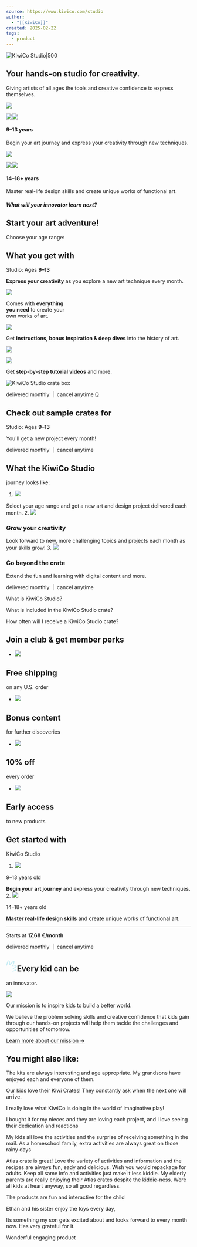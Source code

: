 ```yaml
---
source: https://www.kiwico.com/studio
author:
  - "[[KiwiCo]]"
created: 2025-02-22
tags:
  - product
---
```

![KiwiCo Studio|500](https://icdn.kiwico.com/site/clubs/logo-studio.svg)

## Your hands-on studio for creativity.

Giving artists of all ages the tools and creative confidence to express themselves.

![](https://icdn.kiwico.com/site/clubs/studio-dots-mobile-1.svg)

![](https://icdn.kiwico.com/site/age-range/programs/studio-9-14_product.webp)![](https://icdn.kiwico.com/site/age-range/programs/studio-9-12_lifestyle2.webp)

#### 9–13 years

Begin your art journey and express your creativity through new techniques.

![](https://icdn.kiwico.com/site/clubs/studio-dots-mobile-2.svg)

![](https://icdn.kiwico.com/site/age-range/programs/studio-14-18_product.webp)![](https://icdn.kiwico.com/site/age-range/programs/studio-12-16_lifestyle.webp)

#### 14–18+ years

Master real-life design skills and create unique works of functional art.

##### What will your innovator learn next?

## Start your art adventure!

Choose your age range:

## What you get with  
Studio: Ages **9–13**

**Express your creativity** as you explore a new art technique every month.

![](https://icdn.kiwico.com/site/clubs/studio/studio-topics-9-14.webp)

Comes with **everything  
you need** to create your  
own works of art.

![](https://icdn.kiwico.com/site/clubs/studio/studio-projects-9-14.webp)

Get **instructions, bonus inspiration & deep dives** into the history of art.

![](https://icdn.kiwico.com/site/clubs/studio/studio-booklet-9-14.webp)

![](https://icdn.kiwico.com/site/clubs/studio/studio-digitalexp.webp)

Get **step-by-step tutorial videos** and more.

![KiwiCo Studio crate box](https://icdn.kiwico.com/site/clubs/studio/studio-box.webp)

delivered monthly  |  cancel anytime [Q](https://support.kiwico.com/en_us/how-do-i-cancel-my-subscription-r1XehPeGv)

## Check out sample crates for  
Studio: Ages **9–13**

You'll get a new project every month!

delivered monthly  |  cancel anytime

## What the KiwiCo Studio  
journey looks like:

1. ![](https://icdn.kiwico.com/site/clubs/studio/studio-how-1.webp)

Select your age range and get a new art and design project delivered each month.
2. ![](https://icdn.kiwico.com/site/clubs/studio/studio-how-2.webp)

### Grow your creativity

Look forward to new, more challenging topics and projects each month as your skills grow!
3. ![](https://icdn.kiwico.com/site/clubs/digital-content.webp)

### Go beyond the crate

Extend the fun and learning with digital content and more.

delivered monthly  |  cancel anytime

What is KiwiCo Studio?

What is included in the KiwiCo Studio crate?

How often will I receive a KiwiCo Studio crate?

## Join a club & get member perks

- ![](https://icdn.kiwico.com/site/icons/perks-shipping.webp)

## Free shipping

on any U.S. order
- ![](https://icdn.kiwico.com/site/icons/perks-other.webp)

## Bonus content

for further discoveries
- ![](https://icdn.kiwico.com/site/icons/perks-sales.webp)

## 10% off

every order
- ![](https://icdn.kiwico.com/site/icons/perks-early.webp)

## Early access

to new products

## Get started with  
KiwiCo Studio

1. ![](https://icdn.kiwico.com/site/clubs/studio/studio-purchaseicon-9-14.webp)

9–13 years old

**Begin your art journey** and express your creativity through new techniques.
2. ![](https://icdn.kiwico.com/site/clubs/studio/studio-purchaseicon-14-18.webp)

14–18+ years old

**Master real-life design skills** and create unique works of functional art.

---

Starts at **17,68 €/month**

delivered monthly  |  cancel anytime

## <svg height="30.182" viewBox="0 0 29.614 30.182" width="29.614" xmlns="http://www.w3.org/2000/svg" class="jsx-515128383 icon-graphic"><title class="jsx-515128383">Burst graphic</title><path d="m237.256 288.41a8.118 8.118 0 0 1 -.374-2.994 17.6 17.6 0 0 0 -.512-3.744 2.9 2.9 0 0 0 -2.683-2.293 2.691 2.691 0 0 0 -2.98 1.572 49.583 49.583 0 0 0 -3.011 8.323c-.271.827-.482 1.674-.709 2.514-.149.552-.8 1.259.135 1.588a1.525 1.525 0 0 0 2.04-.912 9.583 9.583 0 0 0 .391-1.395 59.788 59.788 0 0 1 3.221-9.024c.139-.328.271-.733.781-.864a4.714 4.714 0 0 1 .729 2.719c.135 1.784.165 3.578.183 5.369.009.883-.528 1.966.633 2.427a2.683 2.683 0 0 0 3.29-.791 53.51 53.51 0 0 1 6.9-6.659c.183-.159.358-.33.552-.475.313-.234.7-.544 1.047-.295s.209.724.088 1.091a51.99 51.99 0 0 1 -2.819 7.48c-.351.687-.66 1.4-.964 2.108-.614 1.437.029 2.355 1.631 2.183 1.638-.176 3.257-.52 4.889-.76.765-.113 1.54-.179 2.312-.215.308-.014.737-.108.864.331.123.422-.259.59-.525.764-1.261.821-2.523 1.64-3.807 2.423-1.118.682-2.261 1.324-3.4 1.967-1.084.61-1.145 1.265-.014 1.834a30.627 30.627 0 0 0 4.987 2.014 4.719 4.719 0 0 1 2.155.993c-2.4.58-4.582 1.112-6.768 1.635-.938.224-1.881.429-2.823.64-.294.066-.589.162-.66.486-.088.4.223.63.51.793a3.258 3.258 0 0 0 2.143.188 76.358 76.358 0 0 0 8-1.5c1.189-.311 1.422-.989 1.015-2.07a4.707 4.707 0 0 0 -3.8-3.022c-.7-.143-1.794-.083-1.886-.764-.1-.744.972-1.026 1.618-1.384a50.024 50.024 0 0 0 5.427-3.389c.553-.406 1.349-.816 1.151-1.69a2.428 2.428 0 0 0 -1.934-1.954c-2.1-.477-4.145.049-6.209.272-.838.091-1.907.794-2.447.107-.478-.607.43-1.479.718-2.235.893-2.347 2.377-4.465 2.737-7.019a16.116 16.116 0 0 0 .2-2.024c.025-1.929-1.235-2.714-2.958-1.9-2.215 1.04-3.61 3.07-5.491 4.514-1.211.927-2.334 1.975-3.573 3.037z" fill="rgb(197,236,244)" transform="translate(-226.629 -279.339)" class="jsx-515128383"></path></svg>Every kid can be

an innovator.

![](https://icdn.kiwico.com/site/intro/about-us/lightbulb-light.svg)

Our mission is to inspire kids to build a better world.

We believe the problem solving skills and creative confidence that kids gain through our hands-on projects will help them tackle the challenges and opportunities of tomorrow.

[Learn more about our mission →](https://www.kiwico.com/about-us)

## You might also like:

The kits are always interesting and age appropriate. My grandsons have enjoyed each and everyone of them.

Our kids love their Kiwi Crates! They constantly ask when the next one will arrive.

I really love what KiwiCo is doing in the world of imaginative play!

I bought it for my nieces and they are loving each project, and I love seeing their dedication and reactions

My kids all love the activities and the surprise of receiving something in the mail. As a homeschool family, extra activities are always great on those rainy days

Atlas crate is great! Love the variety of activities and information and the recipes are always fun, eady and delicious. Wish you would repackage for adults. Keep all same info and activities just make it less kiddie. My elderly parents are really enjoying their Atlas crates despite the kiddie-ness. Were all kids at heart anyway, so all good regardless.

The products are fun and interactive for the child

Ethan and his sister enjoy the toys every day,

Its something my son gets excited about and looks forward to every month now. Hes very grateful for it.

Wonderful engaging product